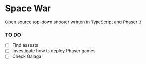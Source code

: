 # Space War
Open source top-down shooter written in TypeScript and Phaser 3

### TO DO
- [ ] Find assests
- [ ] Investigate how to deploy Phaser games
- [ ] Check Galaga